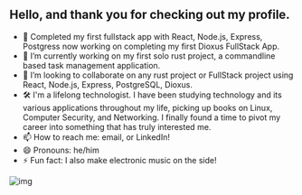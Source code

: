## Hello, and thank you for checking out my profile.

- 🔭 Completed my first fullstack app with React, Node.js, Express, Postgress now working on completing my first Dioxus FullStack App.  
- 🌱 I’m currently working on my first solo rust project, a commandline based task management application. 
- 👯 I’m looking to collaborate on any rust project or FullStack project using React, Node.js, Express, PostgreSQL, Dioxus.
- 🛠 I'm a lifelong technologist. I have been studying technology and its various applications throughout my life, picking up books on Linux, Computer Security, and Networking. I finally found a time to pivot my career into something that has truly interested me. 
- 📫 How to reach me: email, or LinkedIn!
- 😄 Pronouns: he/him
- ⚡ Fun fact: I also make electronic music on the side!

![img](https://www.codewars.com/users/DAlmeida28/badges/micro)
